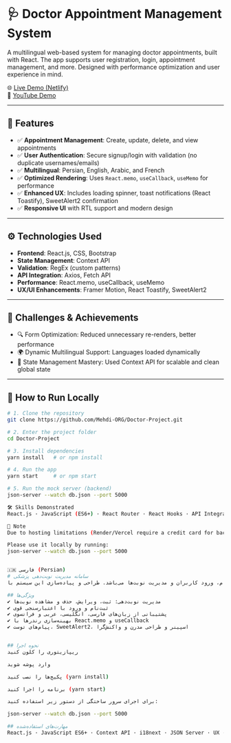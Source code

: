 # 🩺 Doctor Appointment Management System

A multilingual web-based system for managing doctor appointments, built with React. The app supports user registration, login, appointment management, and more. Designed with performance optimization and user experience in mind.

🌐 [Live Demo (Netlify)](https://doctor-project-mehdi-org.netlify.app)  
🎥 [YouTube Demo](https://youtu.be/GaxFLsggCO0)

---

## 🚀 Features

- ✅ **Appointment Management**: Create, update, delete, and view appointments
- ✅ **User Authentication**: Secure signup/login with validation (no duplicate usernames/emails)
- ✅ **Multilingual**: Persian, English, Arabic, and French
- ✅ **Optimized Rendering**: Uses `React.memo`, `useCallback`, `useMemo` for performance
- ✅ **Enhanced UX**: Includes loading spinner, toast notifications (React Toastify), SweetAlert2 confirmation
- ✅ **Responsive UI** with RTL support and modern design

---

## ⚙️ Technologies Used

- **Frontend**: React.js, CSS, Bootstrap
- **State Management**: Context API
- **Validation**: RegEx (custom patterns)
- **API Integration**: Axios, Fetch API
- **Performance**: React.memo, useCallback, useMemo
- **UX/UI Enhancements**: Framer Motion, React Toastify, SweetAlert2

---

## 📌 Challenges & Achievements

- 🔍 Form Optimization: Reduced unnecessary re-renders, better performance
- 🌍 Dynamic Multilingual Support: Languages loaded dynamically
- 🧠 State Management Mastery: Used Context API for scalable and clean global state

---

## 🧪 How to Run Locally

```bash
# 1. Clone the repository
git clone https://github.com/Mehdi-ORG/Doctor-Project.git

# 2. Enter the project folder
cd Doctor-Project

# 3. Install dependencies
yarn install   # or npm install

# 4. Run the app
yarn start     # or npm start

# 5. Run the mock server (backend)
json-server --watch db.json --port 5000

🛠 Skills Demonstrated
React.js · JavaScript (ES6+) · React Router · React Hooks · API Integration · Axios · JSON Server / REST API · Framer Motion · React Toastify · SweetAlert2 · Form Validation (RegEx, Custom Validation) · UI/UX Design

📌 Note
Due to hosting limitations (Render/Vercel require a credit card for backend), the mock server (json-server) is not deployed online.

Please use it locally by running:
json-server --watch db.json --port 5000


🇮🇷 فارسی (Persian)
# سامانه مدیریت نوبت‌دهی پزشکی
این پروژه یک سامانه وب برای مدیریت نوبت‌دهی پزشکی است که شامل قابلیت‌های ثبت‌نام، ورود کاربران و مدیریت نوبت‌ها می‌باشد. طراحی و پیاده‌سازی این سیستم با React انجام شده و با بهینه‌سازی عملکرد و تجربه کاربری مناسب، کاربر را قادر می‌سازد تا به راحتی نوبت‌های پزشکی خود را مدیریت کند.

## ویژگی‌ها
✔ مدیریت نوبت‌دهی: ثبت، ویرایش، حذف و مشاهده نوبت‌ها
✔ ثبت‌نام و ورود با اعتبارسنجی قوی
✔ پشتیبانی از زبان‌های فارسی، انگلیسی، عربی و فرانسوی
✔ بهینه‌سازی رندرها با React.memo و useCallback
✔ پیام‌های توست، SweetAlert2، اسپینر و طراحی مدرن و واکنش‌گرا


## نحوه اجرا
ریپازیتوری را کلون کنید

وارد پوشه شوید

پکیج‌ها را نصب کنید (yarn install)

برنامه را اجرا کنید (yarn start)

برای اجرای سرور ساختگی از دستور زیر استفاده کنید:

json-server --watch db.json --port 5000

## مهارت‌های استفاده‌شده
React.js · JavaScript ES6+ · Context API · i18next · JSON Server · UX · Responsive Design · React Hooks · RegEx · Toast & Modal Libraries


